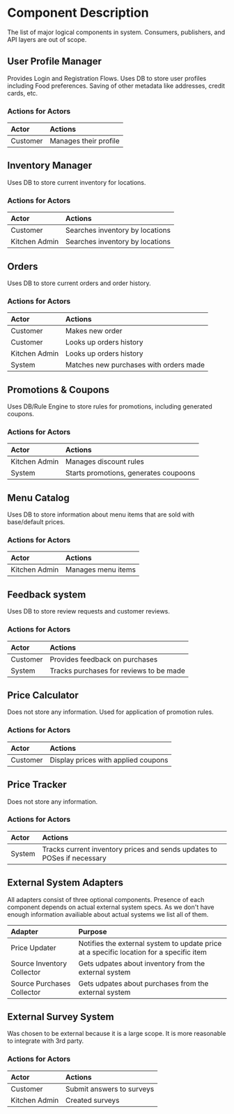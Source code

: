 # Component Description

The list of major logical components in system. Consumers, publishers, and API layers are out of scope.

## User Profile Manager
Provides Login and Registration Flows.
Uses DB to store user profiles including Food preferences.
Saving of other metadata like addresses, credit cards, etc.

### Actions for Actors
| Actor      | Actions |
| :---        |    :---   |
| Customer | Manages their profile 

## Inventory Manager

Uses DB to store current inventory for locations.

### Actions for Actors
| Actor      | Actions |
| :---        |    :---   |
| Customer | Searches inventory by locations |
| Kitchen Admin | Searches inventory by locations |

## Orders

Uses DB to store current orders and order history.

### Actions for Actors
| Actor      | Actions |
| :---        |    :---   |
| Customer | Makes new order |
| Customer | Looks up orders history |
| Kitchen Admin | Looks up orders history |
| System | Matches new purchases with orders made |

## Promotions & Coupons

Uses DB/Rule Engine to store rules for promotions, including generated coupons.

### Actions for Actors
| Actor      | Actions |
| :---        |    :---   |
| Kitchen Admin | Manages discount rules |
| System | Starts promotions, generates coupoons |

## Menu Catalog

Uses DB to store information about menu items that are sold with base/default prices.

### Actions for Actors
| Actor      | Actions |
| :---        |    :---   |
| Kitchen Admin | Manages menu items |

## Feedback system

Uses DB to store review requests and customer reviews.

### Actions for Actors
| Actor      | Actions |
| :---        |    :---   |
| Customer | Provides feedback on purchases |
| System | Tracks purchases for reviews to be made |

## Price Calculator

Does not store any information. Used for application of promotion rules.

### Actions for Actors
| Actor      | Actions |
| :---        |    :---   |
| Customer | Display prices with applied coupons |

## Price Tracker

Does not store any information.

### Actions for Actors
| Actor      | Actions |
| :---        |    :---   |
| System | Tracks current inventory prices and sends updates to POSes if necessary |


## External System Adapters

All adapters consist of three optional components. Presence of each component depends on actual external system specs. As we don't have enough information availiable about actual systems we list all of them.

| Adapter      | Purpose
| :---        |    :---   |
| Price Updater | Notifies the external system to update price at a specific location for a specific item |
| Source Inventory Collector      | Gets udpates about inventory from the external system |
| Source Purchases Collector      | Gets udpates about purchases from the external system |

## External Survey System

Was chosen to be external because it is a large scope. It is more reasonable to integrate with 3rd party.

### Actions for Actors
| Actor      | Actions |
| :---        |    :---   |
| Customer | Submit answers to surveys |
| Kitchen Admin | Created surveys |


